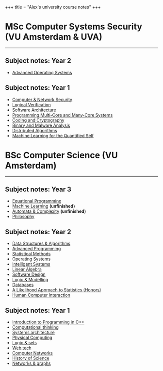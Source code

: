 +++
title = "Alex's university course notes"
+++

# MSc Computer Systems Security (VU Amsterdam & UVA)
---

## Subject notes: Year 2
* [Advanced Operating Systems](aos-notes/)

## Subject notes: Year 1
* [Computer & Network Security](computer-network-security/)
* [Logical Verification](logical-verification/)
* [Software Architecture](software-architecture/)
* [Programming Multi-Core and Many-Core Systems](programming-multi-core-and-many-core-systems)
* [Coding and Cryptography](coding-and-cryptography)
* [Binary and Malware Analysis](binary-malware-analysis-notes)
* [Distributed Algorithms](distributed-algorithms-notes)
* [Machine Learning for the Quantified Self](ml4qs-notes)

# BSc Computer Science (VU Amsterdam)
---

## Subject notes: Year 3
* [Equational Programming](equational-notes/)
* [Machine Learning](ml-notes/) **(unfinished)**
* [Automata & Complexity](automata-complexity-notes/) **(unfinished)**
* [Philosophy](philosophy-notes/)

## Subject notes: Year 2

* [Data Structures & Algorithms](dsa-notes/)
* [Advanced Programming](ap-notes/)
* [Statistical Methods](stats-notes)
* [Operating Systems](os-notes)
* [Intelligent Systems](is-notes/)
* [Linear Algebra](lin-algebra-notes/)
* [Software Design](https://thezeroalpha.github.io/softdesign-notes)
* [Logic & Modelling](logic-modelling-notes/)
* [Databases](databases-notes)
* [A Likelihood Approach to Statistics (Honors)](likelihood-notes/notes.pdf)
* [Human Computer Interaction](hci-notes/)

## Subject notes: Year 1

* [Introduction to Programming in C++](cpp-notes)
* [Computational thinking](compthink-notes)
* [Systems architecture](https://thezeroalpha.github.io/sysarch-notes)
* [Physical Computing](physcomp-notes)
* [Logic & sets](logicsets-notes/)
* [Web tech](webtech-notes)
* [Computer Networks](compnet-notes/)
* [History of Science](history-science-notes/)
* [Networks & graphs](networksgraphs-notes/)
